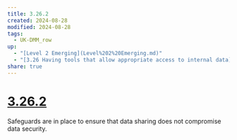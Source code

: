 ```yaml
---
title: 3.26.2
created: 2024-08-28
modified: 2024-08-28
tags:
  - UK-DMM_row
up:
  - "[Level 2 Emerging](Level%202%20Emerging.md)"
  - "[3.26 Having tools that allow appropriate access to internal data](3.26%20Having%20tools%20that%20allow%20appropriate%20access%20to%20internal%20data.md)"
share: true
---
```

# [3.26.2](3.26.2.md)

Safeguards are in place to ensure that data sharing does not compromise data security.
